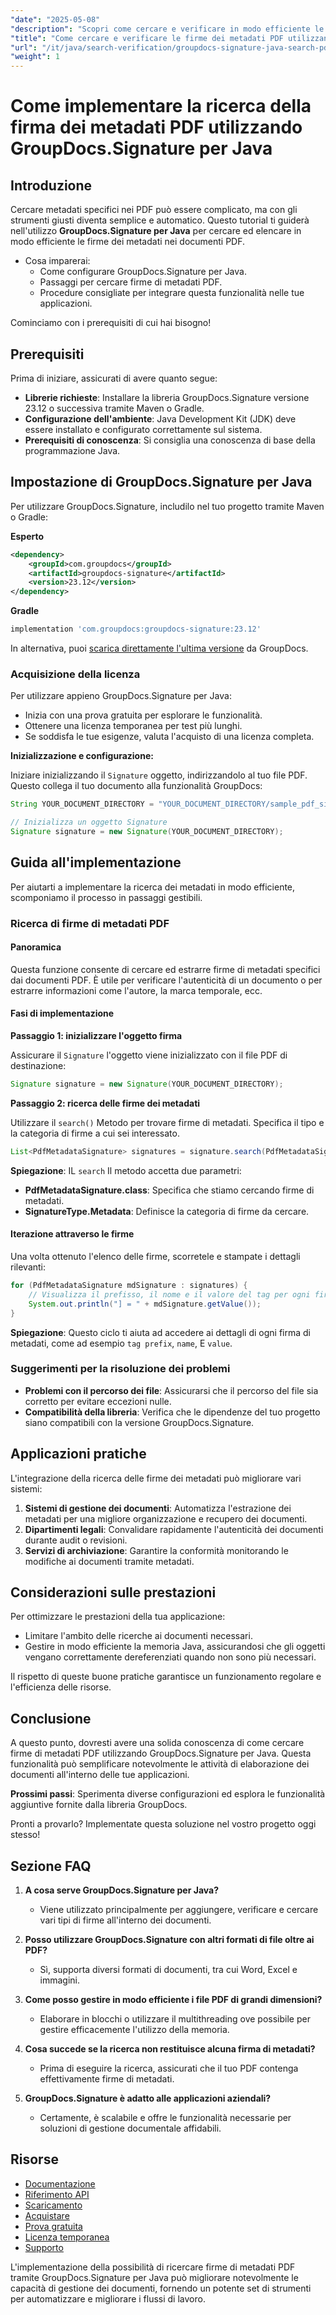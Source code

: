```yaml
---
"date": "2025-05-08"
"description": "Scopri come cercare e verificare in modo efficiente le firme dei metadati nei documenti PDF utilizzando GroupDocs.Signature per Java. Semplifica la gestione dei documenti con la nostra guida passo passo."
"title": "Come cercare e verificare le firme dei metadati PDF utilizzando GroupDocs.Signature per Java"
"url": "/it/java/search-verification/groupdocs-signature-java-search-pdf-metadata-signatures/"
"weight": 1
---
```


# Come implementare la ricerca della firma dei metadati PDF utilizzando GroupDocs.Signature per Java

## Introduzione

Cercare metadati specifici nei PDF può essere complicato, ma con gli strumenti giusti diventa semplice e automatico. Questo tutorial ti guiderà nell'utilizzo **GroupDocs.Signature per Java** per cercare ed elencare in modo efficiente le firme dei metadati nei documenti PDF.

- Cosa imparerai:
  - Come configurare GroupDocs.Signature per Java.
  - Passaggi per cercare firme di metadati PDF.
  - Procedure consigliate per integrare questa funzionalità nelle tue applicazioni.

Cominciamo con i prerequisiti di cui hai bisogno!

## Prerequisiti

Prima di iniziare, assicurati di avere quanto segue:

- **Librerie richieste**: Installare la libreria GroupDocs.Signature versione 23.12 o successiva tramite Maven o Gradle.
- **Configurazione dell'ambiente**: Java Development Kit (JDK) deve essere installato e configurato correttamente sul sistema.
- **Prerequisiti di conoscenza**: Si consiglia una conoscenza di base della programmazione Java.

## Impostazione di GroupDocs.Signature per Java

Per utilizzare GroupDocs.Signature, includilo nel tuo progetto tramite Maven o Gradle:

**Esperto**
```xml
<dependency>
    <groupId>com.groupdocs</groupId>
    <artifactId>groupdocs-signature</artifactId>
    <version>23.12</version>
</dependency>
```

**Gradle**
```gradle
implementation 'com.groupdocs:groupdocs-signature:23.12'
```

In alternativa, puoi [scarica direttamente l'ultima versione](https://releases.groupdocs.com/signature/java/) da GroupDocs.

### Acquisizione della licenza

Per utilizzare appieno GroupDocs.Signature per Java:
- Inizia con una prova gratuita per esplorare le funzionalità.
- Ottenere una licenza temporanea per test più lunghi.
- Se soddisfa le tue esigenze, valuta l'acquisto di una licenza completa.

**Inizializzazione e configurazione:**

Iniziare inizializzando il `Signature` oggetto, indirizzandolo al tuo file PDF. Questo collega il tuo documento alla funzionalità GroupDocs:

```java
String YOUR_DOCUMENT_DIRECTORY = "YOUR_DOCUMENT_DIRECTORY/sample_pdf_signed_metadata.pdf"; // Sostituisci con il percorso del tuo file

// Inizializza un oggetto Signature
Signature signature = new Signature(YOUR_DOCUMENT_DIRECTORY);
```

## Guida all'implementazione

Per aiutarti a implementare la ricerca dei metadati in modo efficiente, scomponiamo il processo in passaggi gestibili.

### Ricerca di firme di metadati PDF

#### Panoramica

Questa funzione consente di cercare ed estrarre firme di metadati specifici dai documenti PDF. È utile per verificare l'autenticità di un documento o per estrarre informazioni come l'autore, la marca temporale, ecc.

#### Fasi di implementazione

**Passaggio 1: inizializzare l'oggetto firma**

Assicurare il `Signature` l'oggetto viene inizializzato con il file PDF di destinazione:

```java
Signature signature = new Signature(YOUR_DOCUMENT_DIRECTORY);
```

**Passaggio 2: ricerca delle firme dei metadati**

Utilizzare il `search()` Metodo per trovare firme di metadati. Specifica il tipo e la categoria di firme a cui sei interessato.

```java
List<PdfMetadataSignature> signatures = signature.search(PdfMetadataSignature.class, SignatureType.Metadata);
```

**Spiegazione**: IL `search` Il metodo accetta due parametri:
- **PdfMetadataSignature.class**: Specifica che stiamo cercando firme di metadati.
- **SignatureType.Metadata**: Definisce la categoria di firme da cercare.

#### Iterazione attraverso le firme

Una volta ottenuto l'elenco delle firme, scorretele e stampate i dettagli rilevanti:

```java
for (PdfMetadataSignature mdSignature : signatures) {
    // Visualizza il prefisso, il nome e il valore del tag per ogni firma.
    System.out.println("] = " + mdSignature.getValue());
}
```

**Spiegazione**: Questo ciclo ti aiuta ad accedere ai dettagli di ogni firma di metadati, come ad esempio `tag prefix`, `name`, E `value`.

### Suggerimenti per la risoluzione dei problemi

- **Problemi con il percorso dei file**: Assicurarsi che il percorso del file sia corretto per evitare eccezioni nulle.
- **Compatibilità della libreria**: Verifica che le dipendenze del tuo progetto siano compatibili con la versione GroupDocs.Signature.

## Applicazioni pratiche

L'integrazione della ricerca delle firme dei metadati può migliorare vari sistemi:

1. **Sistemi di gestione dei documenti**: Automatizza l'estrazione dei metadati per una migliore organizzazione e recupero dei documenti.
2. **Dipartimenti legali**: Convalidare rapidamente l'autenticità dei documenti durante audit o revisioni.
3. **Servizi di archiviazione**: Garantire la conformità monitorando le modifiche ai documenti tramite metadati.

## Considerazioni sulle prestazioni

Per ottimizzare le prestazioni della tua applicazione:
- Limitare l'ambito delle ricerche ai documenti necessari.
- Gestire in modo efficiente la memoria Java, assicurandosi che gli oggetti vengano correttamente dereferenziati quando non sono più necessari.

Il rispetto di queste buone pratiche garantisce un funzionamento regolare e l'efficienza delle risorse.

## Conclusione

A questo punto, dovresti avere una solida conoscenza di come cercare firme di metadati PDF utilizzando GroupDocs.Signature per Java. Questa funzionalità può semplificare notevolmente le attività di elaborazione dei documenti all'interno delle tue applicazioni.

**Prossimi passi**: Sperimenta diverse configurazioni ed esplora le funzionalità aggiuntive fornite dalla libreria GroupDocs.

Pronti a provarlo? Implementate questa soluzione nel vostro progetto oggi stesso!

## Sezione FAQ

1. **A cosa serve GroupDocs.Signature per Java?**
   - Viene utilizzato principalmente per aggiungere, verificare e cercare vari tipi di firme all'interno dei documenti.

2. **Posso utilizzare GroupDocs.Signature con altri formati di file oltre ai PDF?**
   - Sì, supporta diversi formati di documenti, tra cui Word, Excel e immagini.

3. **Come posso gestire in modo efficiente i file PDF di grandi dimensioni?**
   - Elaborare in blocchi o utilizzare il multithreading ove possibile per gestire efficacemente l'utilizzo della memoria.

4. **Cosa succede se la ricerca non restituisce alcuna firma di metadati?**
   - Prima di eseguire la ricerca, assicurati che il tuo PDF contenga effettivamente firme di metadati.

5. **GroupDocs.Signature è adatto alle applicazioni aziendali?**
   - Certamente, è scalabile e offre le funzionalità necessarie per soluzioni di gestione documentale affidabili.

## Risorse
- [Documentazione](https://docs.groupdocs.com/signature/java/)
- [Riferimento API](https://reference.groupdocs.com/signature/java/)
- [Scaricamento](https://releases.groupdocs.com/signature/java/)
- [Acquistare](https://purchase.groupdocs.com/buy)
- [Prova gratuita](https://releases.groupdocs.com/signature/java/)
- [Licenza temporanea](https://purchase.groupdocs.com/temporary-license/)
- [Supporto](https://forum.groupdocs.com/c/signature/)

L'implementazione della possibilità di ricercare firme di metadati PDF tramite GroupDocs.Signature per Java può migliorare notevolmente le capacità di gestione dei documenti, fornendo un potente set di strumenti per automatizzare e migliorare i flussi di lavoro.